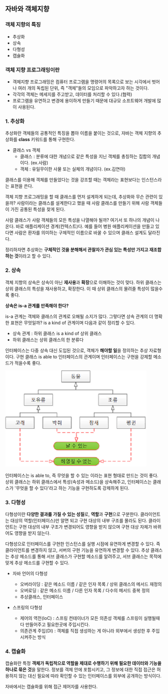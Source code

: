 ## 자바와 객체지향

### 객체 지향의 특징

- 추상화
- 상속
- 다형성
- 캡슐화

### 객체 지향 프로그래밍이란

- 객체지향 프로그래밍은 컴퓨터 프로그램을 명령어의 목록으로 보는 시각에서 벗어나 여러 개의 독립된 단위, 즉 "객체"들의 모임으로 파악하고자 하는 것이다.
- 각각의 객체는 메세지를 주고받고, 데이터를 처리할 수 있다.(협력)
- 프로그램을 유연하고 변경에 용이하게 만들기 때문에 대규모 소프트웨어 개발에 많이 사용된다.

### 1. 추상화 

추상화란 객체들의 공통적인 특징을 뽑아 이름을 붙이는 것으로, 자바는 객체 지향의 추상화를 **class** 키워드를 통해 구현한다. 

- 클래스 vs 객체
  - 클래스 : 분류에 대한 개념으로 같은 특성을 지닌 객체를 총칭하는 집합의 개념이다. (ex.사람)
  - 객체 : 유일무이한 사물 또는 실체의 개념이다. (ex.김연아)

클래스를 이용해 객체를 만들었다는 것을 강조할 때는 객체라는 표현보다는 인스턴스라는 표현을 쓴다. 

객체 지향 프로그래밍을 할 때 클래스를 먼저 설계하게 되는데, 추상화와 무슨 관련이 있을까? 사람이라는 클래스를 설계한다고 했을 때 사람 클래스를 만들기 위해 사람 객체들이 가진 공통된 특성을 찾게 된다. 

사람 클래스가 사람 객체들의 모든 특성을 나열해야 될까? 여기서 또 하나의 개념이 나온다. 바로 애플리케이션 경계(컨텍스트)다. 예를 들어 병원 애플리케이션을 만들고 있다면 사람은 환자를 의미하는 구체적인 이름으로 바꿀 수 있으며 클래스 설계도 달라진다.

정리하자면 추상화는 **구체적인 것을 분해해서 관찰자가 관심 있는 특성만 가지고 재조합하는 것**이라고 할 수 있다.

### 2. 상속

객체 지향의 상속은 상속이 아닌 **재사용**과 **확장**으로 이해하는 것이 맞다. 하위 클래스는 상위 클래스의 특성을 재사용하고, 확장한다. 이 때 상위 클래스의 물려줄 특성이 많을수록 좋다.

**상속은 is-a 관계를 만족해야 한다?**

is-a 관계는 객체와 클래스의 관계로 오해될 소지가 많다. 그렇다면 상속 관계의 더 명확한 표현은 무엇일까? is a kind of 관계이며 다음과 같이 정리할 수 있다.

- 상속 관계 : 하위 클래스 is a kind of 상위 클래스
- 하위 클래스는 상위 클래스의 한 분류다

인터페이스는 다중 상속 대신 도입된 것으로, 객체가 **해야할 일**을 정의하는 추상 자료형이다. 구현 클래스 is able to 인터페이스의 관계이며 인터페이스는 구현을 강제할 메소드가 적을수록 좋다.

![img2](https://github.com/dilmah0203/TIL/blob/main/Image/Extends2.png)

인터페이스는 is able to, 즉 무엇을 할 수 있는 이라는 표현 형태로 만드는 것이 좋다. 상위 클래스는 하위 클래스에서 특성(속성과 메소드)을 상속해주고, 인터페이스는 클래스가 '무엇을 할 수 있다'라고 하는 기능을 구현하도록 강제하게 된다.

### 3. 다형성

다형성이란 **다양한 결과를 가질 수 있는 성질**로, **역할**과 **구현**으로 구분한다. 클라이언트는 대상의 역할(인터페이스)만 알면 되고 구현 대상의 내부 구조를 몰라도 된다. 클라이언트는 구현 대상의 내부 구조가 변경되어도 영향을 받지 않으며 구현 대상 자체가 바뀌어도 영향을 받지 않는다.

다형성으로 인터페이스를 구현한 인스턴스를 실행 시점에 유연하게 변경할 수 있다. 즉 클라이언트를 변경하지 않고, 서버의 구현 기능을 유연하게 변경할 수 있다. 추상 클래스는 추상 메소드를 통해 서브 클래스가 구현할 메소드를 알려주고, 서브 클래스는 목적에 맞게 추상 메소드를 구현할 수 있다.

- 자바 언어의 다형성
  - 오버라이딩 : 같은 메소드 이름 / 같은 인자 목록 / 상위 클래스의 메서드 재정의
  - 오버로딩 : 같은 메소드 이름 / 다른 인자 목록 / 다수의 메서드 중복 정의
  - 추상클래스, 인터페이스

- 스프링의 다형성
  - 제어의 역전(IoC) : 스프링 컨테이너가 모든 의존성 객체를 스프링이 실행될때 다 만들어주고 필요한곳에 주입시킨다.
  - 의존관계 주입(DI) : 객체를 직접 생성하는 게 아니라 외부에서 생성한 후 주입 시켜주는 방식
  
### 4. 캡슐화

캡슐화란 특정 **객체가 독립적으로 역할을 제대로 수행하기 위해 필요한 데이터와 기능을 하나로 묶은 것**을 말한다. 정보를 객체 안에 포함시키고, 그 정보에 대한 직접 접근은 허용하지 않는 대신 필요에 따라 확인할 수 있는 인터페이스를 외부에 공개하는 방식이다.

자바에서는 캡슐화를 위해 접근 제어자를 사용한다.

